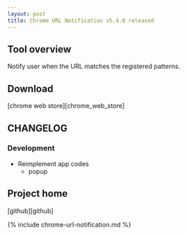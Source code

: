 ```yaml
---
layout: post
title: Chrome URL Notification v5.4.0 released
---
```

## Tool overview

Notify user when the URL matches the registered patterns.


## Download

[chrome web store][chrome_web_store]


## CHANGELOG

### Development

- Reimplement app codes
  - popup


## Project home

[github][github]



{% include chrome-url-notification.md %}
